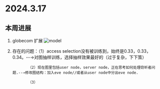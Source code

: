 # 2024.3.17
## 本周进展
1. globecom 扩展
![model](https://github.com/UNIC-Lab/Weekly-Report/blob/main/2024-Spring/Group-1/Zhaowei-Wang/figure/gc1.jpg)
2. 存在的问题：（1）access selection没有被训练到，始终是0.33，0.33，0.34。--→对图抽样训练，选择抽样效果最好的（过于复杂，下下策）
   
              （2）现在图里包括user node，server node，正在思考如何处理窃听者问题.--→修改图结构：加入eve node//或者从user node中分出eve node.
   
              （3）
